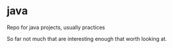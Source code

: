 # java
Repo for java projects, usually practices

So far not much that are interesting enough that worth looking at.
